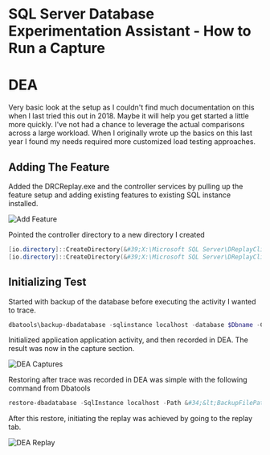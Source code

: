 # SQL Server Database Experimentation Assistant - How to Run a Capture


# DEA
Very basic look at the setup as I couldn&#39;t find much documentation on this when I last tried this out in 2018. Maybe it will help you get started a little more quickly. I&#39;ve not had a chance to leverage the actual comparisons across a large workload. When I originally wrote up the basics on this last year I found my needs required more customized load testing approaches.

## Adding The Feature

Added the DRCReplay.exe and the controller services by pulling up the feature setup and adding existing features to existing SQL instance installed.

![Add Feature](/images/1516994454775.png)

Pointed the controller directory to a new directory I created

```powershell
[io.directory]::CreateDirectory(&#39;X:\Microsoft SQL Server\DReplayClient\WorkingDir&#39;)
[io.directory]::CreateDirectory(&#39;X:\Microsoft SQL Server\DReplayClient\ResultDir&#39;)
```

## Initializing Test

Started with backup of the database before executing the activity I wanted to trace.

```powershell
dbatools\backup-dbadatabase -sqlinstance localhost -database $Dbname -CopyOnly -CompressBackup
```

Initialized application application activity, and then recorded in DEA. The result was now in the capture section.

![DEA Captures](/images/1516995207757.png)

Restoring after trace was recorded in DEA was simple with the following command from Dbatools

```powershell
restore-dbadatabase -SqlInstance localhost -Path &#34;&lt;BackupFilePath&gt;&#34; -DatabaseName SMALL -WithReplace
```

After this restore, initiating the replay was achieved by going to the replay tab.

![DEA Replay](/images/1516995297608.png)

